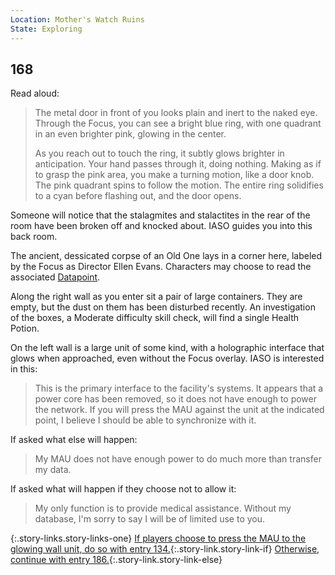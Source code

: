 ```yaml
---
Location: Mother's Watch Ruins
State: Exploring
---
```


## 168

Read aloud:

> The metal door in front of you looks plain and inert to the naked eye.
> Through the Focus, you can see a bright blue ring, with one quadrant in an even brighter pink, glowing in the center.
> 
> As you reach out to touch the ring, it subtly glows brighter in anticipation.
> Your hand passes through it, doing nothing.
> Making as if to grasp the pink area, you make a turning motion, like a door knob.
> The pink quadrant spins to follow the motion.
> The entire ring solidifies to a cyan before flashing out, and the door opens.

Someone will notice that the stalagmites and stalactites in the rear of the room have been broken off and knocked about.
IASO guides you into this back room.

The ancient, dessicated corpse of an Old One lays in a corner here, labeled by the Focus as Director Ellen Evans.
Characters may choose to read the associated [Datapoint](https://horizon.fandom.com/wiki/All_Good_Things...).

Along the right wall as you enter sit a pair of large containers.
They are empty, but the dust on them has been disturbed recently.
An investigation of the boxes, a Moderate difficulty skill check, will find a single Health Potion.

On the left wall is a large unit of some kind, with a holographic interface that glows when approached, even without the Focus overlay.
IASO is interested in this:

> This is the primary interface to the facility's systems.
> It appears that a power core has been removed, so it does not have enough to power the network.
> If you will press the MAU against the unit at the indicated point, I believe I should be able to synchronize with it.

If asked what else will happen:

> My MAU does not have enough power to do much more than transfer my data.

If asked what will happen if they choose not to allow it:

> My only function is to provide medical assistance.
> Without my database, I'm sorry to say I will be of limited use to you.

{:.story-links.story-links-one}
[If players choose to press the MAU to the glowing wall unit, do so with entry 134.](134-synchronize.md){:.story-link.story-link-if}
[Otherwise, continue with entry 186.](186-no-synchronize.md){:.story-link.story-link-else}
